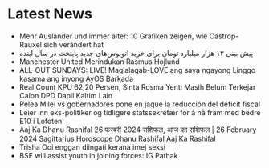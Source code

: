 # Latest News
-  Mehr Ausländer und immer älter: 10 Grafiken zeigen, wie Castrop-Rauxel sich verändert hat
-  پیش بینی ۱۲ هزار میلیارد تومان برای خرید اتوبوس‌های جدید پایتخت در سال آینده
-  Manchester United Merindukan Rasmus Hojlund
-  ALL-OUT SUNDAYS: LIVE! Maglalagab-LOVE ang saya ngayong Linggo kasama ang inyong AyOS Barkada
-  Real Count KPU 62,20 Persen, Sinta Rosma Yenti Masih Belum Terkejar Calon DPD Dapil Kaltim Lain
-  Pelea Milei vs gobernadores pone en jaque la reducción del déficit fiscal
-  Leier inn eks-politiker og tidligere statssekretær for å nå fram med bedre E10 i Lofoten
-  Aaj Ka Dhanu Rashifal 26 फरवरी 2024 राशिफल, आज का राशिफल | 26 February 2024 Sagittarius Horoscope Dhanu Rashifal Aaj Ka Rashifal
-  Trisha Ooi enggan diingati kerana imej seksi
-  BSF will assist youth in joining forces: IG Pathak
